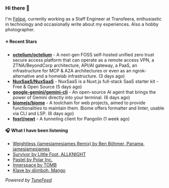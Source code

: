 ### Hi there 👋

I'm [Felipe](https://felipevm.com), currently working as a Staff Engineer at Transfeera, enthusiastic in technology and occasionally write about my experiences. Also a hobby photographer.

#### ⭐ Recent Stars
- **[octelium/octelium](https://github.com/octelium/octelium)** - A next-gen FOSS self-hosted unified zero trust secure access platform that can operate as a remote access VPN, a ZTNA/BeyondCorp architecture, API/AI gateway, a PaaS, an infrastructure for MCP &amp; A2A architectures or even as an ngrok-alternative and a homelab infrastructure. (3 days ago)
- **[NuxSaaS/NuxSaaS](https://github.com/NuxSaaS/NuxSaaS)** - NuxSaaS is a Nuxt.js full-stack SaaS starter kit - Free &amp; Open Source (5 days ago)
- **[google-gemini/gemini-cli](https://github.com/google-gemini/gemini-cli)** - An open-source AI agent that brings the power of Gemini directly into your terminal. (6 days ago)
- **[biomejs/biome](https://github.com/biomejs/biome)** - A toolchain for web projects, aimed to provide functionalities to maintain them. Biome offers formatter and linter, usable via CLI and LSP. (6 days ago)
- **[fosrl/newt](https://github.com/fosrl/newt)** - A tunneling client for Pangolin (1 week ago)

#### 🎧 What I have been listening
- [Weightless (jamesjamesjames Remix) by Ben Böhmer, Panama, jamesjamesjames](https://open.spotify.com/track/1a3u6JpaSEndtkzDyUFOqC)
- [Survivor by Little Foot, ALLKNIGHT](https://open.spotify.com/track/0291RiRSQwH0tZFScjq1G9)
- [Pastel by Polar Inc.](https://open.spotify.com/track/5QpKqIBqSBy5ji4GPJ1UIN)
- [Innerspace by TOMB](https://open.spotify.com/track/67wkHOYVbkX376dwcjJQ4S)
- [Klave by djimboh, Mango](https://open.spotify.com/track/7KdEFnzb1jaADYZtccrwzE)

_Powered by [TuneFeed](https://tunefeed.app?ref=github.com)_
